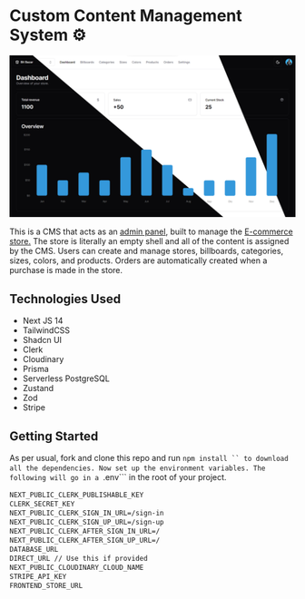 # Custom Content Management System ⚙️

![Hero Page Image](https://github.com/anav5704/custom-cms/blob/main/docs/hero.png)

This is a CMS that acts as an [admin panel](https://ecommerce-custom-cms.vercel.app/), built to manage the [E-commerce store.](https://bit-bazar.vercel.app/) The store is literally an empty shell and all of the content is assigned by the CMS. Users can create and manage stores, billboards, categories, sizes, colors, and products. Orders are automatically created when a purchase is made in the store.

## Technologies Used
- Next JS 14
- TailwindCSS
- Shadcn UI
- Clerk
- Cloudinary
- Prisma
- Serverless PostgreSQL
- Zustand
- Zod
- Stripe

## Getting Started
As per usual, fork and clone this repo and run ```npm install `` to download all the dependencies. Now set up the environment variables. The following will go in a ```.env``` in the root of your project.
```
NEXT_PUBLIC_CLERK_PUBLISHABLE_KEY 
CLERK_SECRET_KEY
NEXT_PUBLIC_CLERK_SIGN_IN_URL=/sign-in
NEXT_PUBLIC_CLERK_SIGN_UP_URL=/sign-up
NEXT_PUBLIC_CLERK_AFTER_SIGN_IN_URL=/
NEXT_PUBLIC_CLERK_AFTER_SIGN_UP_URL=/
DATABASE_URL
DIRECT_URL // Use this if provided
NEXT_PUBLIC_CLOUDINARY_CLOUD_NAME 
STRIPE_API_KEY
FRONTEND_STORE_URL
```
